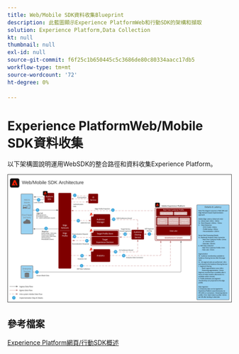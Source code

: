 ```yaml
---
title: Web/Mobile SDK資料收集Blueprint
description: 此藍圖顯示Experience PlatformWeb和行動SDK的架構和擷取
solution: Experience Platform,Data Collection
kt: null
thumbnail: null
exl-id: null
source-git-commit: f6f25c1b650445c5c3686de80c80334aacc17db5
workflow-type: tm+mt
source-wordcount: '72'
ht-degree: 0%

---
```


# Experience PlatformWeb/Mobile SDK資料收集

以下架構圖說明運用WebSDK的整合路徑和資料收集Experience Platform。

<img src="assets/web_sdk_flow.svg" alt="使用Experience PlatformWeb和行動SDK實作的參考架構" style="border:1px solid #4a4a4a" />

## 參考檔案

[Experience Platform網頁/行動SDK概述](https://experienceleague.adobe.com/docs/experience-platform/edge/home.html?lang=en)
